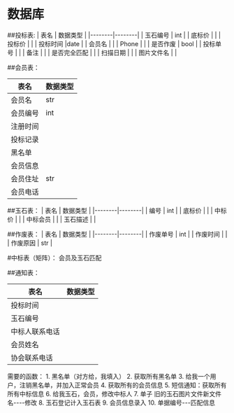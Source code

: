 # 数据库

##投标表:
| 表名 | 数据类型 |
|--------|--------|
| 玉石编号  |   int    |
|   底标价    |     |
|   投标价     |      |
|   投标时间     |date     |
|   会员名    |      |
|   Phone    |       |
|   是否作废    |   bool  |
|   投标单号    |     |
|   备注    |     |
|  是否完全匹配     |     |
| 扫描日期  |   |
| 图片文件名  |   |

##会员表：

| 表名 | 数据类型 |
|--------|--------|
|   会员名 |   str  |
|   会员编号 |   int  |
| 注册时间   |     |
|  投标记录  |     |
|  黑名单  |     |
|  会员信息  |     |
|   会员住址 |  str   |
|会员电话    |     |

##玉石表：
| 表名 | 数据类型 |
|--------|--------|
| 编号  |   int    |
| 底标价  |   |
|  中标价 |   |
| 中标会员  |   |
|  玉石描述 |   |

##作废表：
| 表名 | 数据类型 |
|--------|--------|
| 作废单号  |   int    |
| 作废时间  |   |
|  作废原因 | str  |


#中标表（矩阵）：
会员及玉石匹配

##通知表：

| 表名 | 数据类型 |
|--------|--------|
|投标时间  |  |
|    玉石编号    |        |
|   中标人联系电话    |        |
|   会员姓名    |        |
|   协会联系电话 |   |


需要的函数： 
    1. 黑名单（对方给，我填入）
    2. 获取所有黑名单
    3. 给我一个用户，注销黑名单，并加入正常会员
    4. 获取所有的会员信息
    5. 短信通知：获取所有所有中标信息
    6. 给我玉石，会员，修改中标人
    7. 单子 旧的玉石图片文件新文件名----修改
    8. 玉石登记计入玉石表
    9. 会员信息录入
    10. 单据编号---匹配信息